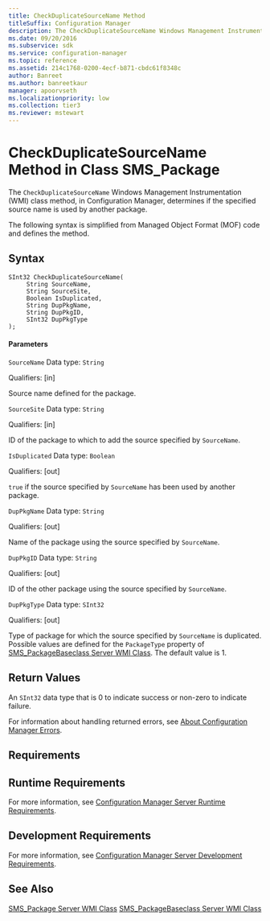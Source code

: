 ```yaml
---
title: CheckDuplicateSourceName Method
titleSuffix: Configuration Manager
description: The CheckDuplicateSourceName Windows Management Instrumentation (WMI) class method determines if the specified source name is used by another package.
ms.date: 09/20/2016
ms.subservice: sdk
ms.service: configuration-manager
ms.topic: reference
ms.assetid: 214c1768-0200-4ecf-b871-cbdc61f8348c
author: Banreet
ms.author: banreetkaur
manager: apoorvseth
ms.localizationpriority: low
ms.collection: tier3
ms.reviewer: mstewart
---
```

# CheckDuplicateSourceName Method in Class SMS_Package
The `CheckDuplicateSourceName` Windows Management Instrumentation (WMI) class method, in Configuration Manager, determines if the specified source name is used by another package.

 The following syntax is simplified from Managed Object Format (MOF) code and defines the method.

## Syntax

```
SInt32 CheckDuplicateSourceName(
     String SourceName,
     String SourceSite,
     Boolean IsDuplicated,
     String DupPkgName,
     String DupPkgID,
     SInt32 DupPkgType
);
```

#### Parameters
 `SourceName`
 Data type: `String`

 Qualifiers: [in]

 Source name defined for the package.

 `SourceSite`
 Data type: `String`

 Qualifiers: [in]

 ID of the package to which to add the source specified by `SourceName`.

 `IsDuplicated`
 Data type: `Boolean`

 Qualifiers: [out]

 `true` if the source specified by `SourceName` has been used by another package.

 `DupPkgName`
 Data type: `String`

 Qualifiers: [out]

 Name of the package using the source specified by `SourceName`.

 `DupPkgID`
 Data type: `String`

 Qualifiers: [out]

 ID of the other package using the source specified by `SourceName`.

 `DupPkgType`
 Data type: `SInt32`

 Qualifiers: [out]

 Type of package for which the source specified by `SourceName` is duplicated. Possible values are defined for the `PackageType` property of [SMS_PackageBaseclass Server WMI Class](../../../../../develop/reference/core/servers/configure/sms_packagebaseclass-server-wmi-class.md). The default value is 1.

## Return Values
 An `SInt32` data type that is 0 to indicate success or non-zero to indicate failure.

 For information about handling returned errors, see [About Configuration Manager Errors](../../../../../develop/core/understand/about-configuration-manager-errors.md).

## Requirements

## Runtime Requirements
 For more information, see [Configuration Manager Server Runtime Requirements](../../../../../develop/core/reqs/server-runtime-requirements.md).

## Development Requirements
 For more information, see [Configuration Manager Server Development Requirements](../../../../../develop/core/reqs/server-development-requirements.md).

## See Also
 [SMS_Package Server WMI Class](../../../../../develop/reference/core/servers/configure/sms_package-server-wmi-class.md)
 [SMS_PackageBaseclass Server WMI Class](../../../../../develop/reference/core/servers/configure/sms_packagebaseclass-server-wmi-class.md)
